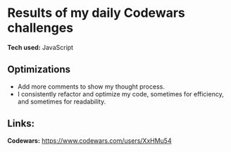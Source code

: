 # Results of my daily Codewars challenges

**Tech used:** JavaScript

## Optimizations
- Add more comments to show my thought process.
- I consistently refactor and optimize my code, sometimes for efficiency, and sometimes for readability. 

## Links:
**Codewars:** https://www.codewars.com/users/XxHMu54

